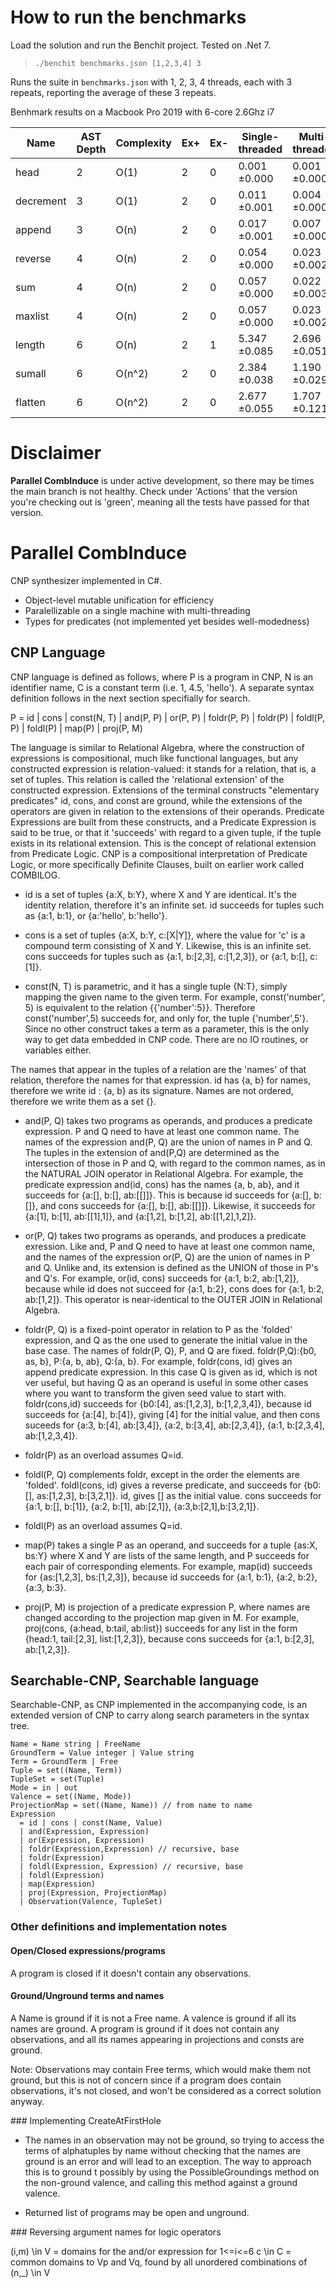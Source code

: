 # How to run the benchmarks

Load the solution and run the Benchit project. Tested on .Net 7. 

> `./benchit benchmarks.json [1,2,3,4] 3`

Runs the suite in `benchmarks.json` with 1, 2, 3, 4 threads, each with 3 repeats, reporting the average of these 3 repeats.

Benhmark results on a Macbook Pro 2019 with 6-core 2.6Ghz i7

| Name       | AST Depth | Complexity | Ex+ | Ex- | Single-threaded | Multi-threaded | Speedup |
| ---------- | --------- | ---------- | --- | --- | --------------- | -------------- | ------- |
| head       |         2 |       O(1) |   2 |   0 |    0.001 ±0.000 |   0.001 ±0.000 |    1.0x |
| decrement  |         3 |       O(1) |   2 |   0 |    0.011 ±0.001 |   0.004 ±0.000 |    2.5x |
| append     |         3 |       O(n) |   2 |   0 |    0.017 ±0.001 |   0.007 ±0.000 |    2.3x |
| reverse    |         4 |       O(n) |   2 |   0 |    0.054 ±0.000 |   0.023 ±0.002 |    2.4x |
| sum        |         4 |       O(n) |   2 |   0 |    0.057 ±0.000 |   0.022 ±0.003 |    2.6x |
| maxlist    |         4 |       O(n) |   2 |   0 |    0.057 ±0.000 |   0.023 ±0.002 |    2.5x |
| length     |         6 |       O(n) |   2 |   1 |    5.347 ±0.085 |   2.696 ±0.051 |    2.0x |
| sumall     |         6 |     O(n^2) |   2 |   0 |    2.384 ±0.038 |   1.190 ±0.029 |    2.0x |
| flatten    |         6 |     O(n^2) |   2 |   0 |    2.677 ±0.055 |   1.707 ±0.121 |    1.6x |

# Disclaimer

**Parallel CombInduce** is under active development, so there may be times the main branch is not healthy. Check under 'Actions' that the version you're checking out is 'green', meaning all the tests have passed for that version. 

# Parallel CombInduce

CNP synthesizer implemented in C#.
- Object-level mutable unification for efficiency
- Paralellizable on a single machine with multi-threading
- Types for predicates (not implemented yet besides well-modedness)

## CNP Language ##

CNP language is defined as follows, where P is a program in CNP, N is an identifier name, C is a constant term (i.e. 1, 4.5, 'hello'). A separate syntax definition follows in the next section specifially for search.

P = id
  | cons
  | const(N, T)
  | and(P, P)
  | or(P, P)
  | foldr(P, P)
  | foldr(P)
  | foldl(P, P)
  | foldl(P)
  | map(P)
  | proj(P, M)

The language is similar to Relational Algebra, where the construction of expressions is compositional, much like functional languages, but any constructed expression is relation-valued: it stands for a relation, that is, a set of tuples. This relation is called the 'relational extension' of the constructed expression. Extensions of the terminal constructs "elementary predicates" id, cons, and const are ground, while the extensions of the operators are given in relation to the extensions of their operands.
Predicate Expressions are built from these constructs, and a Predicate Expression is said to be true, or that it 'succeeds' with regard to a given tuple, if the tuple exists in its relational extension. This is the concept of relational extension from Predicate Logic. CNP is a compositional interpretation of Predicate Logic, or more specifically Definite Clauses, built on earlier work called COMBILOG.

- id is a set of tuples {a:X, b:Y}, where X and Y are identical. It's the identity relation, therefore it's an infinite set. id succeeds for tuples such as {a:1, b:1}, or {a:'hello', b:'hello'}.

- cons is a set of tuples {a:X, b:Y, c:[X|Y]}, where the value for 'c' is a compound term consisting of X and Y. Likewise, this is an infinite set. cons succeeds for tuples such as {a:1, b:[2,3], c:[1,2,3]}, or {a:1, b:[], c:[1]}.

- const(N, T) is parametric, and it has a single tuple {N:T}, simply mapping the given name to the given term. For example, const('number', 5) is equivalent to the relation {{'number':5}}. Therefore const('number',5) succeeds for, and only for, the tuple {'number',5'}. Since no other construct takes a term as a parameter, this is the only way to get data embedded in CNP code. There are no IO routines, or variables either. 

The names that appear in the tuples of a relation are the 'names' of that relation, therefore the names for that expression. id has {a, b} for names, therefore we write id : {a, b} as its signature. Names are not ordered, therefore we write them as a set {}.

- and(P, Q) takes two programs as operands, and produces a predicate expression. P and Q need to have at least one common name. The names of the expression and(P, Q) are the union of names in P and Q. The tuples in the extension of and(P,Q) are determined as the intersection of those in P and Q, with regard to the common names, as in the NATURAL JOIN operator in Relational Algebra. For example, the predicate expression and(id, cons) has the names {a, b, ab}, and it  succeeds for {a:[], b:[], ab:[[]]}. This is because id succeeds for {a:[], b:[]}, and cons succeeds for {a:[], b:[], ab:[[]]}. Likewise, it succeeds for {a:[1], b:[1], ab:[[1],1]}, and {a:[1,2], b:[1,2], ab:[[1,2],1,2]}.

- or(P, Q) takes two programs as operands, and produces a predicate exression. Like and, P and Q need to have at least one common name, and the names of the expression or(P, Q) are the union of names in P and Q. Unlike and, its extension is defined as the UNION of those in P's and Q's. For example, or(id, cons) succeeds for {a:1, b:2, ab:[1,2]}, because while id does not succeed for {a:1, b:2}, cons does for {a:1, b:2, ab:[1,2]}. This operator is near-identical to the OUTER JOIN in Relational Algebra.

- foldr(P, Q) is a fixed-point operator in relation to P as the 'folded' expression, and Q as the one used to generate the initial value in the base case. The names of foldr(P, Q), P, and Q are fixed. foldr(P,Q):{b0, as, b}, P:{a, b, ab}, Q:{a, b}. For example, foldr(cons, id) gives an append predicate expression. In this case Q is given as id, which is not ver useful, but having Q as an operand is useful in some other cases where you want to transform the given seed value to start with. foldr(cons,id) succeeds for {b0:[4], as:[1,2,3], b:[1,2,3,4]}, because id succeeds for {a:[4], b:[4]}, giving [4] for the initial value, and then cons suceeds for {a:3, b:[4], ab:[3,4]}, {a:2, b:[3,4], ab:[2,3,4]}, {a:1, b:[2,3,4], ab:[1,2,3,4]}.

- foldr(P) as an overload assumes Q=id.

- foldl(P, Q) complements foldr, except in the order the elements are 'folded'. foldl(cons, id) gives a reverse predicate, and succeeds for {b0:[], as:[1,2,3], b:[3,2,1]}. id, gives [] as the initial value. cons succeeds for {a:1, b:[], b:[1]}, {a:2, b:[1], ab:[2,1]}, {a:3,b:[2,1],b:[3,2,1]}.

- foldl(P) as an overload assumes Q=id.

- map(P) takes a single P as an operand, and succeeds for a tuple {as:X, bs:Y} where X and Y are lists of the same length, and P succeeds for each pair of corresponding elements. For example, map(id) succeeds for {as:[1,2,3], bs:[1,2,3]}, because id succeeds for {a:1, b:1}, {a:2, b:2}, {a:3, b:3}.

- proj(P, M) is projection of a predicate expression P, where names are changed according to the projection map given in M. For example, proj(cons, {a:head, b:tail, ab:list}) succeeds for any list in the form {head:1, tail:[2,3], list:[1,2,3]}, because cons succeeds for {a:1, b:[2,3], ab:[1,2,3]}.

## Searchable-CNP, Searchable language

Searchable-CNP, as CNP implemented in the accompanying code, is an extended version of CNP to carry along search parameters in the syntax tree. 

```
Name = Name string | FreeName
GroundTerm = Value integer | Value string
Term = GroundTerm | Free
Tuple = set((Name, Term))
TupleSet = set(Tuple)
Mode = in | out
Valence = set((Name, Mode))
ProjectionMap = set((Name, Name)) // from name to name
Expression
  = id | cons | const(Name, Value)
  | and(Expression, Expression)
  | or(Expression, Expression)
  | foldr(Expression,Expression) // recursive, base
  | foldr(Expression)
  | foldl(Expression, Expression) // recursive, base
  | foldl(Expression)
  | map(Expression)
  | proj(Expression, ProjectionMap)
  | Observation(Valence, TupleSet) 
```

### Other definitions and implementation notes

#### Open/Closed expressions/programs

A program is closed if it doesn't contain any observations.

#### Ground/Unground terms and names

A Name is ground if it is not a Free name. A valence is ground if all its names are ground. A program is ground if it does not contain any observations, and all its names appearing in projections and consts are ground.

Note: Observations may contain Free terms, which would make them not ground, but this is not of concern since if a program does contain observations, it's not closed, and won't be considered as a correct solution anyway. 

### Implementing CreateAtFirstHole

- The names in an observation may not be ground, so trying to access the terms of alphatuples by name without checking that the names are ground is an error and will lead to an exception. The way to approach this is to ground t
 possibly by using the PossibleGroundings method on the non-ground valence, and calling this method against a ground valence.

- Returned list of programs may be open and unground.

### Reversing argument names for logic operators

(i,m) \in V = domains for the and/or expression for 1<=i<=6
c \in C = common domains to Vp and Vq, found by all unordered combinations of (n,_) \in V




